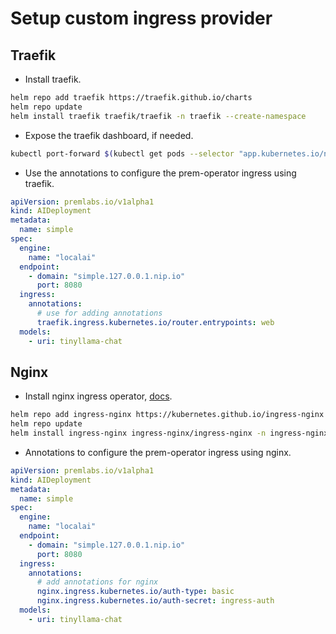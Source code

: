 # Setup custom ingress provider

## Traefik

- Install traefik.

```bash
helm repo add traefik https://traefik.github.io/charts
helm repo update
helm install traefik traefik/traefik -n traefik --create-namespace
```

- Expose the traefik dashboard, if needed.

```bash
kubectl port-forward $(kubectl get pods --selector "app.kubernetes.io/name=traefik" --output=name) 9000:9000
```

- Use the annotations to configure the prem-operator ingress using traefik.

```yaml
apiVersion: premlabs.io/v1alpha1
kind: AIDeployment 
metadata:
  name: simple
spec:
  engine:
    name: "localai" 
  endpoint:
    - domain: "simple.127.0.0.1.nip.io"
      port: 8080 
  ingress:
    annotations:
      # use for adding annotations 
      traefik.ingress.kubernetes.io/router.entrypoints: web
  models:
    - uri: tinyllama-chat
```

## Nginx

- Install nginx ingress operator, [docs](https://kubernetes.github.io/ingress-nginx/deploy).

```bash
helm repo add ingress-nginx https://kubernetes.github.io/ingress-nginx
helm repo update
helm install ingress-nginx ingress-nginx/ingress-nginx -n ingress-nginx --create-namespace
```

- Annotations to configure the prem-operator ingress using nginx.

```yaml
apiVersion: premlabs.io/v1alpha1
kind: AIDeployment 
metadata:
  name: simple
spec:
  engine:
    name: "localai" 
  endpoint:
    - domain: "simple.127.0.0.1.nip.io"
      port: 8080 
  ingress:
    annotations:
      # add annotations for nginx 
      nginx.ingress.kubernetes.io/auth-type: basic
      nginx.ingress.kubernetes.io/auth-secret: ingress-auth 
  models:
    - uri: tinyllama-chat
```
